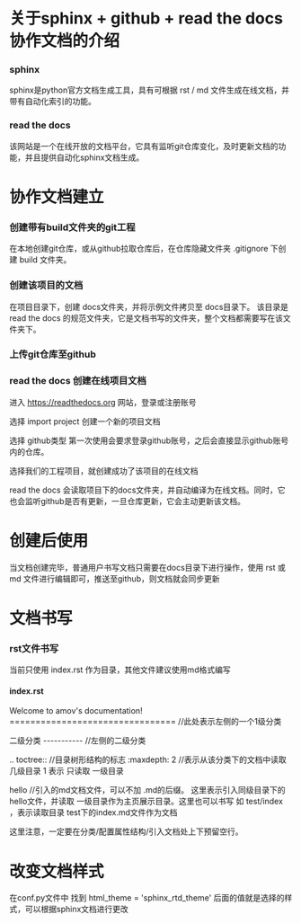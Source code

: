# 关于sphinx + github + read the docs 协作文档的介绍

### sphinx
sphinx是python官方文档生成工具，具有可根据 rst / md 文件生成在线文档，并带有自动化索引的功能。

### read the docs
该网站是一个在线开放的文档平台，它具有监听git仓库变化，及时更新文档的功能，并且提供自动化sphinx文档生成。

# 协作文档建立

### 创建带有build文件夹的git工程
在本地创建git仓库，或从github拉取仓库后，在仓库隐藏文件夹 .gitignore 下创建 build 文件夹。

### 创建该项目的文档
在项目目录下，创建 docs文件夹，并将示例文件拷贝至 docs目录下。
该目录是read the docs 的规范文件夹，它是文档书写的文件夹，整个文档都需要写在该文件夹下。

### 上传git仓库至github

### read the docs 创建在线项目文档

进入 https://readthedocs.org 网站，登录或注册账号

选择 import project 创建一个新的项目文档

选择 github类型
第一次使用会要求登录github账号，之后会直接显示github账号内的仓库。

选择我们的工程项目，就创建成功了该项目的在线文档

read the docs 会读取项目下的docs文件夹，并自动编译为在线文档。同时，它也会监听github是否有更新，一旦仓库更新，它会主动更新该文档。

# 创建后使用

当文档创建完毕，普通用户书写文档只需要在docs目录下进行操作，使用 rst 或 md 文件进行编辑即可，推送至github，则文档就会同步更新

# 文档书写

### rst文件书写
当前只使用 index.rst 作为目录，其他文件建议使用md格式编写

#### index.rst

Welcome to amov's documentation!
================================ //此处表示左侧的一个1级分类


二级分类
-----------    //左侧的二级分类

.. toctree::  //目录树形结构的标志
   :maxdepth: 2 //表示从该分类下的文档中读取几级目录 1 表示 只读取 一级目录

   hello  //引入的md文档文件，可以不加 .md的后缀。 这里表示引入同级目录下的hello文件，并读取 一级目录作为主页展示目录。这里也可以书写 如 test/index ，表示读取目录 test下的index.md文件作为文档


这里注意，一定要在分类/配置属性结构/引入文档处上下预留空行。

# 改变文档样式

在conf.py文件中
找到 
html_theme = 'sphinx_rtd_theme'
后面的值就是选择的样式，可以根据sphinx文档进行更改